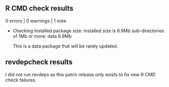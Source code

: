 ## R CMD check results

0 errors | 0 warnings | 1 note

* Checking installed package size:
  installed size is  6.9Mb
  sub-directories of 1Mb or more:
    data   6.9Mb

  This is a data package that will be rarely updated.

## revdepcheck results

I did not run revdeps as this patch release only exists to fix new R CMD check failures.
